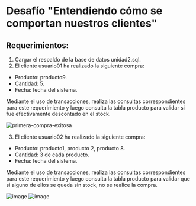 # Desafío "Entendiendo cómo se comportan nuestros clientes"

## Requerimientos:
1. Cargar el respaldo de la base de datos unidad2.sql.
2. El cliente usuario01 ha realizado la siguiente compra:
  - Producto: producto9.
  - Cantidad: 5.
  - Fecha: fecha del sistema.    

   Mediante el uso de transacciones, realiza las consultas correspondientes para este requerimiento y luego consulta la tabla producto para validar si fue efectivamente descontado en el stock.

![primera-compra-exitosa](https://user-images.githubusercontent.com/98556305/163292594-e6102e8e-86a5-4461-9a8d-cf1610e3f4d4.png)

3. El cliente usuario02 ha realizado la siguiente compra:
  - Producto: producto1, producto 2, producto 8.
  - Cantidad: 3 de cada producto.
  - Fecha: fecha del sistema.    
  
  Mediante el uso de transacciones, realiza las consultas correspondientes para este requerimiento y luego consulta la tabla producto para validar que si alguno de ellos se queda sin stock, no se realice la compra.

![image](https://user-images.githubusercontent.com/98556305/163297132-b39e9023-bf23-48c0-afea-142160d89c0e.png)
![image](https://user-images.githubusercontent.com/98556305/163297164-06b10b48-0dd5-4e07-9d8a-72a9af5caac4.png)
